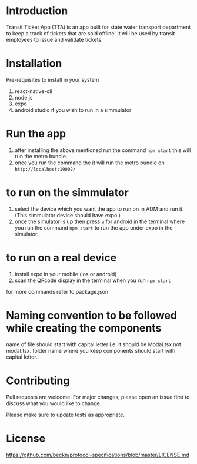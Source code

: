 # Introduction
Transit Ticket App (TTA) is an app built for state water transport department to keep a track of tickets that are sold offline. It will be used by transit employees to issue and validate tickets.

# Installation
Pre-requisites to install in your system
1. react-native-cli
2. node.js
3. expo
4. android studio if you wish to run in a simmulator

# Run the app
1. after installing the above mentioned run the command `npm start` this will run the metro bundle.
2. once you run the command the it will run the metro bundle on `http://localhost:19002/`
  # to run on the simmulator
  1. select the device which you want the app to run on in ADM and run it. (This simmulator device should have expo )
  2. once the simulator is up then press `a` for android in the terminal where you run the command `npm start` to run the app under expo in the simulator.

  # to run on a real device
  1. install expo in your mobile (ios or android)
  2. scan the QRcode display in the terminal when you run `npm start`

for more commands refer to package.json

# Naming convention to be followed while creating the components
  name of file should start with capital letter i.e. it should be Modal.tsx not modal.tsx.
  folder name where you keep components should start with capital letter.

# Contributing
Pull requests are welcome. For major changes, please open an issue first to discuss what you would like to change.

Please make sure to update tests as appropriate.

# License
https://github.com/beckn/protocol-specifications/blob/master/LICENSE.md
